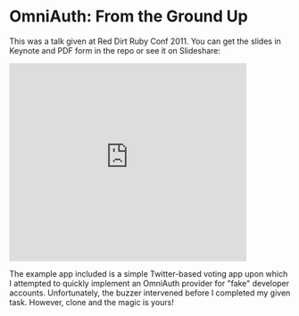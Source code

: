 # OmniAuth: From the Ground Up

This was a talk given at Red Dirt Ruby Conf 2011. You can get the slides
in Keynote and PDF form in the repo or see it on Slideshare:

<iframe src="http://www.slideshare.net/slideshow/embed_code/7697328" width="425" height="355" frameborder="0" marginwidth="0" marginheight="0" scrolling="no"></iframe>

The example app included is a simple Twitter-based voting app upon which
I attempted to quickly implement an OmniAuth provider for "fake"
developer accounts. Unfortunately, the buzzer intervened before I
completed my given task. However, clone and the magic is yours!
